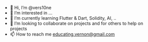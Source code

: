- 👋 Hi, I’m @vers10ne
- 👀 I’m interested in ...
- 🌱 I’m currently learning Flutter & Dart, Solidity, AI, ..
- 💞️ I’m looking to collaborate on projects and for others to help on projects
- 📫 How to reach me educating.vernon@gmail.com

<!---
vers10ne/vers10ne is a ✨ special ✨ repository because its `README.md` (this file) appears on your GitHub profile.
You can click the Preview link to take a look at your changes.
--->
